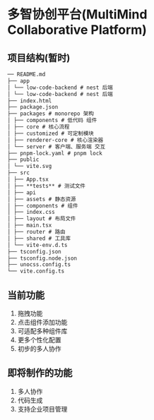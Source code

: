 # 多智协创平台(MultiMind Collaborative Platform)

## 项目结构(暂时)

```md
── README.md
├── app
│ └── low-code-backend # nest 后端
│ └── low-code-backend # nest 后端
├── index.html
├── package.json
├── packages # monorepo 架构
│ ├── components # 低代码 组件
│ ├── core # 核心流程
│ ├── customized # 可定制模块
│ ├── renderer-core # 核心渲染器
│ └── server # 客户端、服务端 交互
├── pnpm-lock.yaml # pnpm lock
├── public
│ └── vite.svg
├── src
│ ├── App.tsx
│ ├── **tests** # 测试文件
│ ├── api
│ ├── assets # 静态资源
│ ├── components # 组件
│ ├── index.css
│ ├── layout # 布局文件
│ ├── main.tsx
│ ├── router # 路由
│ ├── shared # 工具库
│ └── vite-env.d.ts
├── tsconfig.json
├── tsconfig.node.json
├── unocss.config.ts
└── vite.config.ts
```

## 当前功能

1. 拖拽功能
2. 点击组件添加功能
3. 可适配多种组件库
4. 更多个性化配置
5. 初步的多人协作

## 即将制作的功能

1. 多人协作
2. 代码生成
3. 支持企业项目管理
